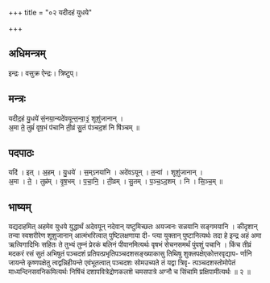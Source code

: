 +++
title = "०२ यदीदहं युधये"

+++
## अधिमन्त्रम्
इन्द्रः। वसुक्र ऐन्द्रः। त्रिष्टुप्।

## मन्त्रः
यदीद॒हं यु॒धये॑ सं॒नया॒न्यदे॑वयून्त॒न्वा॒३॒॑ शूशु॑जानान् ।  
अ॒मा ते॒ तुम्रं॑ वृष॒भं प॑चानि ती॒व्रं सु॒तं प॑ञ्चद॒शं नि षि॑ञ्चम् ॥

## पदपाठः
यदि॑ । इत् । अ॒हम् । यु॒धये॑ । स॒म्ऽनया॑नि । अदे॑वऽयून् । त॒न्वा॑ । शूशु॑जानान् ।  
अ॒मा । ते॒ । तुम्र॑म् । वृ॒ष॒भम् । प॒चा॒नि॒ । ती॒व्रम् । सु॒तम् । प॒ञ्च॒ऽद॒शम् । नि । सि॒ञ्च॒म् ॥

## भाष्यम्
यद्यदाहमित् अहमेव युधये युद्धार्थं अदेवयून् नदेवान् यष्टुमिच्छतः अयज्वनः सन्नयानि सङ्गमयानि । कीदृशान् तन्वा स्वशरीरेण शूशुजानान् आत्मंभरित्वात् पुष्टिलक्षणाया दी- प्त्या युक्तान् पुष्टानित्यर्थः तदा हे इन्द्र अहं अमा ऋत्विगादिभिः सहितः ते तुभ्यं तुम्नं प्रेरकं बलिनं पीवानमित्यर्थः वृषभं सेचनसमर्थं पुंपशुं पचानि । किंच तीव्रं मदकरं रसं सुतं अभिषुतं पञ्चदशं प्रतिपत्प्रभृतिपञ्चदशसङ्ख्याकासु तिथिषु शुक्लपक्षेएकोत्तरवृद्याप- र्णानि जायन्ते कृष्णपक्षेतु त्वद्वन्निहीयन्ते एवंभूतत्वात् पञ्चदशः सोमउच्यते तं यद्वा त्रिवृ- त्पञ्चदशस्तोमोपेतं माध्यन्दिनसवनिकमित्यर्थः निषिंचं दशापवित्रेद्रोणकलशॆ चमसपात्रे अग्नौ च सिंचामि प्रक्षिपामीत्यर्थः ॥ २ ॥